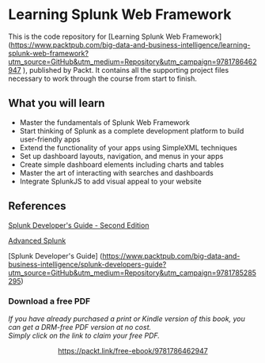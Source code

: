 # Learning Splunk Web Framework

This is the code repository for [Learning Splunk Web Framework] (https://www.packtpub.com/big-data-and-business-intelligence/learning-splunk-web-framework?utm_source=GitHub&utm_medium=Repository&utm_campaign=9781786462947
), published by Packt. It contains all the supporting project files necessary to work through the course from start to finish.

## What you will learn 

* Master the fundamentals of Splunk Web Framework
* Start thinking of Splunk as a complete development platform to build user-friendly apps
* Extend the functionality of your apps using SimpleXML techniques
* Set up dashboard layouts, navigation, and menus in your apps
* Create simple dashboard elements including charts and tables
* Master the art of interacting with searches and dashboards
* Integrate SplunkJS to add visual appeal to your website

## References

[Splunk Developer's Guide - Second Edition](https://www.packtpub.com/big-data-and-business-intelligence/splunk-developers-guide-second-edition?utm_source=GitHub&utm_medium=Repository&utm_campaign=9781785882371)

[Advanced Splunk](https://www.packtpub.com/big-data-and-business-intelligence/advanced-splunk?utm_source=GitHub&utm_medium=Repository&utm_campaign=9781785884351)

[Splunk Developer's Guide] (https://www.packtpub.com/big-data-and-business-intelligence/splunk-developers-guide?utm_source=GitHub&utm_medium=Repository&utm_campaign=9781785285295)
### Download a free PDF

 <i>If you have already purchased a print or Kindle version of this book, you can get a DRM-free PDF version at no cost.<br>Simply click on the link to claim your free PDF.</i>
<p align="center"> <a href="https://packt.link/free-ebook/9781786462947">https://packt.link/free-ebook/9781786462947 </a> </p>